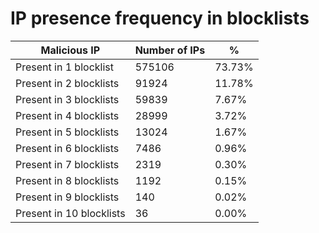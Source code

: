 # IP presence frequency in blocklists
| Malicious IP | Number of IPs | % |
|----|----|----|
| Present in 1 blocklist | 575106 | 73.73% |
| Present in 2 blocklists | 91924 | 11.78% |
| Present in 3 blocklists | 59839 | 7.67% |
| Present in 4 blocklists | 28999 | 3.72% |
| Present in 5 blocklists | 13024 | 1.67% |
| Present in 6 blocklists | 7486 | 0.96% |
| Present in 7 blocklists | 2319 | 0.30% |
| Present in 8 blocklists | 1192 | 0.15% |
| Present in 9 blocklists | 140 | 0.02% |
| Present in 10 blocklists | 36 | 0.00% |
